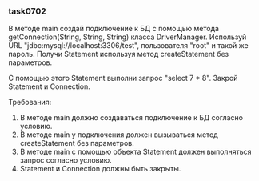 
### task0702

В методе main создай подключение к БД с помощью метода getConnection(String, String, String) класса DriverManager.
Используй URL &quot;jdbc:mysql://localhost:3306/test&quot;, пользователя &quot;root&quot; и такой же пароль.
Получи Statement используя метод createStatement без параметров.

С помощью этого Statement выполни запрос &quot;select 7 * 8&quot;.
Закрой Statement и Connection.
    

Требования:
1.	В методе main должно создаваться подключение к БД согласно условию.
2.	В методе main у подключения должен вызываться метод createStatement без параметров.
3.	В методе main с помощью объекта Statement должен выполняться запрос согласно условию.
4.	Statement и Connection должны быть закрыты.


